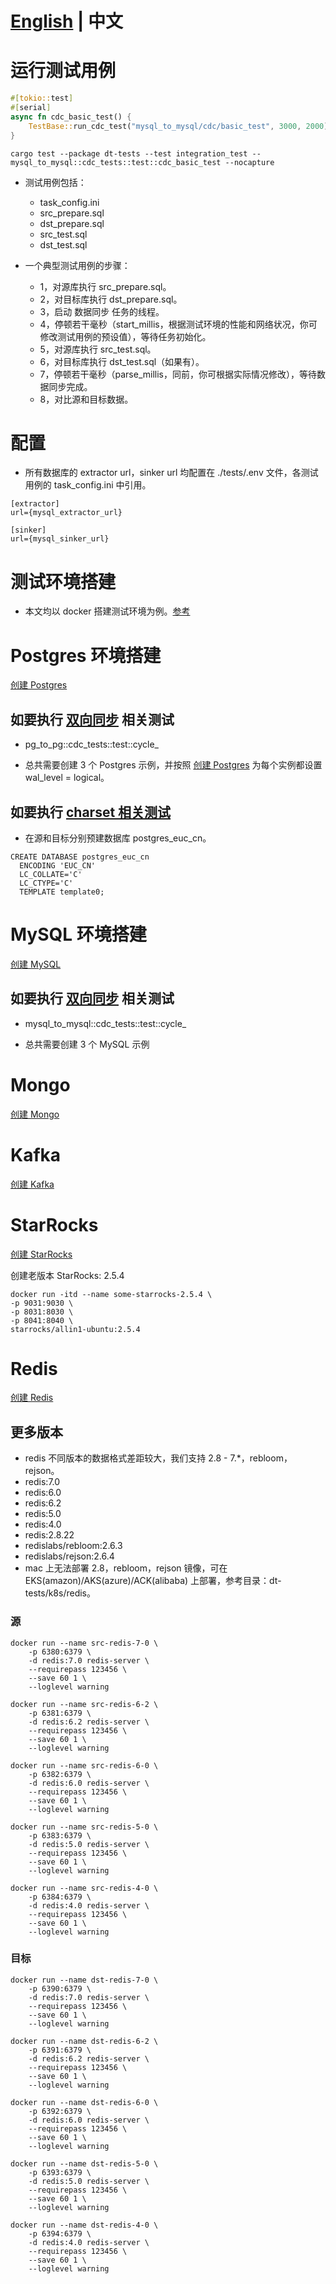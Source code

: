 # [English](README.md) | 中文

# 运行测试用例
```rust
#[tokio::test]
#[serial]
async fn cdc_basic_test() {
    TestBase::run_cdc_test("mysql_to_mysql/cdc/basic_test", 3000, 2000).await;
}
```

```
cargo test --package dt-tests --test integration_test -- mysql_to_mysql::cdc_tests::test::cdc_basic_test --nocapture 
```

- 测试用例包括：
  - task_config.ini
  - src_prepare.sql
  - dst_prepare.sql
  - src_test.sql
  - dst_test.sql

- 一个典型测试用例的步骤：
  - 1，对源库执行 src_prepare.sql。
  - 2，对目标库执行 dst_prepare.sql。
  - 3，启动 数据同步 任务的线程。
  - 4，停顿若干毫秒（start_millis，根据测试环境的性能和网络状况，你可修改测试用例的预设值），等待任务初始化。
  - 5，对源库执行 src_test.sql。
  - 6，对目标库执行 dst_test.sql（如果有）。
  - 7，停顿若干毫秒（parse_millis，同前，你可根据实际情况修改），等待数据同步完成。
  - 8，对比源和目标数据。

# 配置
- 所有数据库的 extractor url，sinker url 均配置在 ./tests/.env 文件，各测试用例的 task_config.ini 中引用。

```
[extractor]
url={mysql_extractor_url}

[sinker]
url={mysql_sinker_url}
```

# 测试环境搭建

- 本文均以 docker 搭建测试环境为例。[参考](/docs/en/tutorial/prerequisites.md)

# Postgres 环境搭建

[创建 Postgres](/docs/en/tutorial/pg_to_pg.md)

## 如要执行 [双向同步](/docs/zh/cdc/two_way.md) 相关测试
- pg_to_pg::cdc_tests::test::cycle_

- 总共需要创建 3 个 Postgres 示例，并按照 [创建 Postgres](/docs/en/tutorial/pg_to_pg.md) 为每个实例都设置 wal_level = logical。

## 如要执行 [charset 相关测试](../dt-tests/tests/pg_to_pg/snapshot/charset_euc_cn_test)
- 在源和目标分别预建数据库 postgres_euc_cn。

```
CREATE DATABASE postgres_euc_cn
  ENCODING 'EUC_CN'
  LC_COLLATE='C'
  LC_CTYPE='C'
  TEMPLATE template0;
```

# MySQL 环境搭建
[创建 MySQL](/docs/en/tutorial/mysql_to_mysql.md)

## 如要执行 [双向同步](/docs/zh/cdc/two_way.md) 相关测试
- mysql_to_mysql::cdc_tests::test::cycle_

- 总共需要创建 3 个 MySQL 示例

# Mongo
[创建 Mongo](/docs/en/tutorial/mongo_to_mongo.md)

# Kafka
[创建 Kafka](/docs/en/tutorial/mysql_to_kafka_consumer.md)

# StarRocks
[创建 StarRocks](/docs/en/tutorial/mysql_to_starrocks.md)

创建老版本 StarRocks: 2.5.4

```
docker run -itd --name some-starrocks-2.5.4 \
-p 9031:9030 \
-p 8031:8030 \
-p 8041:8040 \
starrocks/allin1-ubuntu:2.5.4
```

# Redis
[创建 Redis](/docs/en/tutorial/redis_to_redis.md)

## 更多版本

- redis 不同版本的数据格式差距较大，我们支持 2.8 - 7.*，rebloom，rejson。
- redis:7.0
- redis:6.0
- redis:6.2
- redis:5.0
- redis:4.0
- redis:2.8.22
- redislabs/rebloom:2.6.3
- redislabs/rejson:2.6.4
- mac 上无法部署 2.8，rebloom，rejson 镜像，可在 EKS(amazon)/AKS(azure)/ACK(alibaba) 上部署，参考目录：dt-tests/k8s/redis。

### 源

```
docker run --name src-redis-7-0 \
    -p 6380:6379 \
    -d redis:7.0 redis-server \
    --requirepass 123456 \
    --save 60 1 \
    --loglevel warning

docker run --name src-redis-6-2 \
    -p 6381:6379 \
    -d redis:6.2 redis-server \
    --requirepass 123456 \
    --save 60 1 \
    --loglevel warning

docker run --name src-redis-6-0 \
    -p 6382:6379 \
    -d redis:6.0 redis-server \
    --requirepass 123456 \
    --save 60 1 \
    --loglevel warning

docker run --name src-redis-5-0 \
    -p 6383:6379 \
    -d redis:5.0 redis-server \
    --requirepass 123456 \
    --save 60 1 \
    --loglevel warning

docker run --name src-redis-4-0 \
    -p 6384:6379 \
    -d redis:4.0 redis-server \
    --requirepass 123456 \
    --save 60 1 \
    --loglevel warning
```

### 目标

```
docker run --name dst-redis-7-0 \
    -p 6390:6379 \
    -d redis:7.0 redis-server \
    --requirepass 123456 \
    --save 60 1 \
    --loglevel warning

docker run --name dst-redis-6-2 \
    -p 6391:6379 \
    -d redis:6.2 redis-server \
    --requirepass 123456 \
    --save 60 1 \
    --loglevel warning

docker run --name dst-redis-6-0 \
    -p 6392:6379 \
    -d redis:6.0 redis-server \
    --requirepass 123456 \
    --save 60 1 \
    --loglevel warning

docker run --name dst-redis-5-0 \
    -p 6393:6379 \
    -d redis:5.0 redis-server \
    --requirepass 123456 \
    --save 60 1 \
    --loglevel warning

docker run --name dst-redis-4-0 \
    -p 6394:6379 \
    -d redis:4.0 redis-server \
    --requirepass 123456 \
    --save 60 1 \
    --loglevel warning
```
